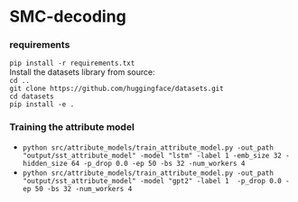 # SMC-decoding

### requirements
`pip install -r requirements.txt`  
Install the datasets library from source:  
`cd ..`    
`git clone https://github.com/huggingface/datasets.git`  
`cd datasets`  
`pip install -e .`

### Training the attribute model
* `python src/attribute_models/train_attribute_model.py -out_path "output/sst_attribute_model" -model "lstm" -label 1 -emb_size 32 -hidden_size 64 -p_drop 0.0 -ep 50 -bs 32 -num_workers 4`
* `python src/attribute_models/train_attribute_model.py -out_path "output/sst_attribute_model" -model "gpt2" -label 1  -p_drop 0.0 -ep 50 -bs 32 -num_workers 4`
